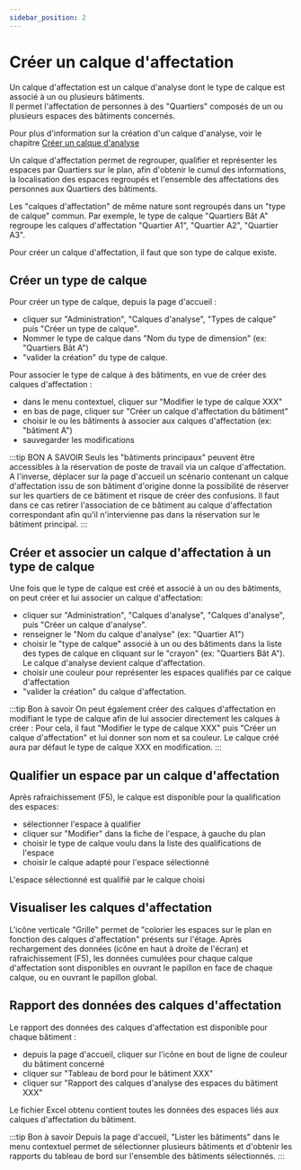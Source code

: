```yaml
---
sidebar_position: 2
---
```

# Créer un calque d'affectation


Un calque d'affectation est un calque d'analyse dont le type de calque est associé à un ou plusieurs bâtiments.<br />
Il permet l'affectation de personnes à des "Quartiers" composés de un ou plusieurs espaces des bâtiments concernés.

Pour plus d'information sur la création d'un calque d'analyse, voir le chapitre [Créer un calque d'analyse](/docs/tutorials/dimensionType/create.md)

Un calque d'affectation permet de regrouper, qualifier et représenter les espaces par Quartiers sur le plan, afin d'obtenir le cumul des informations, la localisation des espaces regroupés et l'ensemble des affectations des personnes aux Quartiers des bâtiments.

Les "calques d'affectation" de même nature sont regroupés dans un "type de calque" commun.
Par exemple, le type de calque "Quartiers Bât A" regroupe les calques d'affectation "Quartier A1", "Quartier A2", "Quartier A3".

Pour créer un calque d'affectation, il faut que son type de calque existe.

## Créer un type de calque

Pour créer un type de calque, depuis la page d'accueil :

-   cliquer sur "Administration", "Calques d'analyse", "Types de calque" puis "Créer un type de calque".
-   Nommer le type de calque dans "Nom du type de dimension" (ex: "Quartiers Bât A")
-   "valider la création" du type de calque.

Pour associer le type de calque à des bâtiments, en vue de créer des calques d'affectation :

-   dans le menu contextuel, cliquer sur "Modifier le type de calque XXX"
-   en bas de page, cliquer sur "Créer un calque d'affectation du bâtiment"
-   choisir le ou les bâtiments à associer aux calques d'affectation (ex: "bâtiment A")
-   sauvegarder les modifications

:::tip BON A SAVOIR
Seuls les "bâtiments principaux" peuvent être accessibles à la réservation de poste de travail via un calque d'affectation.
A l'inverse, déplacer sur la page d'accueil un scénario contenant un calque d'affectation issu de son bâtiment d'origine donne la possibilité de réserver sur les quartiers de ce bâtiment et risque de créer des confusions.
Il faut dans ce cas retirer l'association de ce bâtiment au calque d'affectation correspondant afin qu'il n'intervienne pas dans la réservation sur le bâtiment principal.
:::

## Créer et associer un calque d'affectation à un type de calque

Une fois que le type de calque est créé et associé à un ou des bâtiments, on peut créer et lui associer un calque d'affectation:

-   cliquer sur "Administration", "Calques d'analyse", "Calques d'analyse", puis "Créer un calque d'analyse".
-   renseigner le "Nom du calque d'analyse" (ex: "Quartier A1")
-   choisir le "type de calque" associé à un ou des bâtiments dans la liste des types de calque en cliquant sur le "crayon" (ex: "Quartiers Bât A"). Le calque d'analyse devient calque d'affectation.
-   choisir une couleur pour représenter les espaces qualifiés par ce calque d'affectation
-   "valider la création" du calque d'affectation.

:::tip Bon à savoir
On peut également créer des calques d'affectation en modifiant le type de calque afin de lui associer directement les calques à créer : Pour cela, il faut "Modifier le type de calque XXX" puis "Créer un calque d'affectation" et lui donner son nom et sa couleur. Le calque créé aura par défaut le type de calque XXX en modification.
:::

## Qualifier un espace par un calque d'affectation

Après rafraichissement (F5), le calque est disponible pour la qualification des espaces:
-   sélectionner l'espace à qualifier
-   cliquer sur "Modifier" dans la fiche de l'espace, à gauche du plan
-   choisir le type de calque voulu dans la liste des qualifications de l'espace
-   choisir le calque adapté pour l'espace sélectionné

L'espace sélectionné est qualifié par le calque choisi

## Visualiser les calques d'affectation

L'icône verticale "Grille" permet de "colorier les espaces sur le plan en fonction des calques d'affectation" présents sur l'étage.
Après rechargement des données (icône en haut à droite de l'écran) et rafraichissement (F5), les données cumulées pour chaque calque d'affectation sont disponibles en ouvrant le papillon en face de chaque calque, ou en ouvrant le papillon global.

## Rapport des données des calques d'affectation

Le rapport des données des calques d'affectation est disponible pour chaque bâtiment :
-   depuis la page d'accueil, cliquer sur l'icône en bout de ligne de couleur du bâtiment concerné
-   cliquer sur "Tableau de bord pour le bâtiment XXX"
-   cliquer sur "Rapport des calques d'analyse des espaces du bâtiment XXX"

Le fichier Excel obtenu contient toutes les données des espaces liés aux calques d'affectation du bâtiment.


:::tip Bon à savoir
Depuis la page d'accueil, "Lister les bâtiments" dans le menu contextuel permet de sélectionner plusieurs bâtiments et d'obtenir les rapports du tableau de bord sur l'ensemble des bâtiments sélectionnés.
:::
